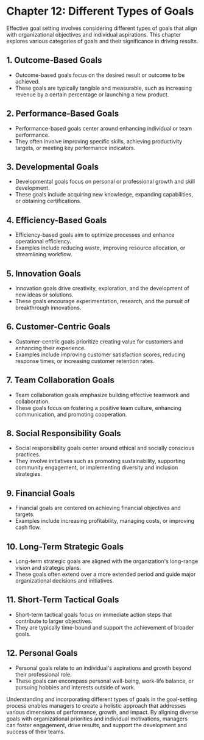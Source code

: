 Chapter 12: Different Types of Goals
====================================

Effective goal setting involves considering different types of goals that align with organizational objectives and individual aspirations. This chapter explores various categories of goals and their significance in driving results.

**1. Outcome-Based Goals**
--------------------------

* Outcome-based goals focus on the desired result or outcome to be achieved.
* These goals are typically tangible and measurable, such as increasing revenue by a certain percentage or launching a new product.

**2. Performance-Based Goals**
------------------------------

* Performance-based goals center around enhancing individual or team performance.
* They often involve improving specific skills, achieving productivity targets, or meeting key performance indicators.

**3. Developmental Goals**
--------------------------

* Developmental goals focus on personal or professional growth and skill development.
* These goals include acquiring new knowledge, expanding capabilities, or obtaining certifications.

**4. Efficiency-Based Goals**
-----------------------------

* Efficiency-based goals aim to optimize processes and enhance operational efficiency.
* Examples include reducing waste, improving resource allocation, or streamlining workflow.

**5. Innovation Goals**
-----------------------

* Innovation goals drive creativity, exploration, and the development of new ideas or solutions.
* These goals encourage experimentation, research, and the pursuit of breakthrough innovations.

**6. Customer-Centric Goals**
-----------------------------

* Customer-centric goals prioritize creating value for customers and enhancing their experience.
* Examples include improving customer satisfaction scores, reducing response times, or increasing customer retention rates.

**7. Team Collaboration Goals**
-------------------------------

* Team collaboration goals emphasize building effective teamwork and collaboration.
* These goals focus on fostering a positive team culture, enhancing communication, and promoting cooperation.

**8. Social Responsibility Goals**
----------------------------------

* Social responsibility goals center around ethical and socially conscious practices.
* They involve initiatives such as promoting sustainability, supporting community engagement, or implementing diversity and inclusion strategies.

**9. Financial Goals**
----------------------

* Financial goals are centered on achieving financial objectives and targets.
* Examples include increasing profitability, managing costs, or improving cash flow.

**10. Long-Term Strategic Goals**
---------------------------------

* Long-term strategic goals are aligned with the organization's long-range vision and strategic plans.
* These goals often extend over a more extended period and guide major organizational decisions and initiatives.

**11. Short-Term Tactical Goals**
---------------------------------

* Short-term tactical goals focus on immediate action steps that contribute to larger objectives.
* They are typically time-bound and support the achievement of broader goals.

**12. Personal Goals**
----------------------

* Personal goals relate to an individual's aspirations and growth beyond their professional role.
* These goals can encompass personal well-being, work-life balance, or pursuing hobbies and interests outside of work.

Understanding and incorporating different types of goals in the goal-setting process enables managers to create a holistic approach that addresses various dimensions of performance, growth, and impact. By aligning diverse goals with organizational priorities and individual motivations, managers can foster engagement, drive results, and support the development and success of their teams.
